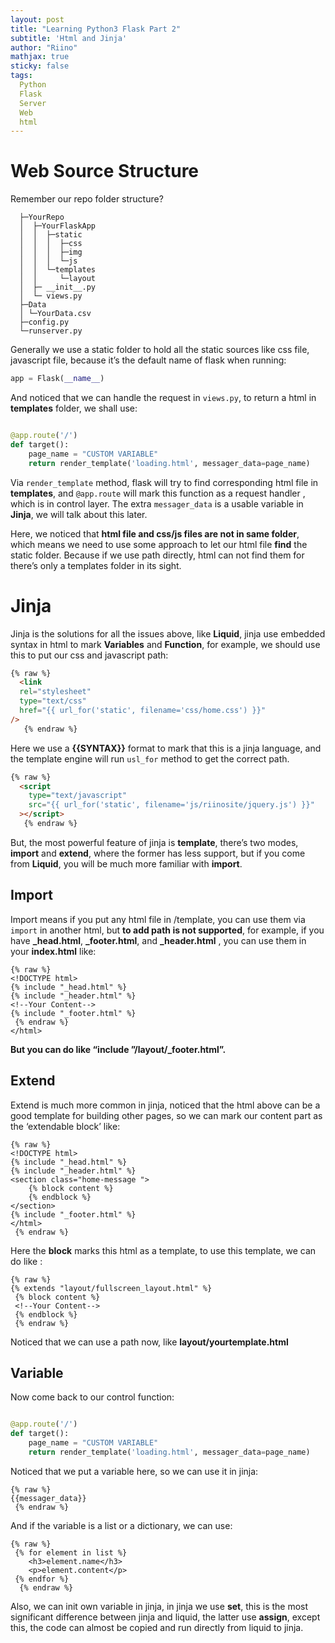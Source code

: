 ```yaml
---
layout: post
title: "Learning Python3 Flask Part 2"
subtitle: 'Html and Jinja'
author: "Riino"
mathjax: true
sticky: false
tags:
  Python
  Flask
  Server
  Web
  html
---
```


# Web Source Structure

Remember our repo folder structure?

```
  ├─YourRepo
  │  ├─YourFlaskApp
  │  │  ├─static
  │  │  │  ├─css
  │  │  │  ├─img
  │  │  │  └─js
  │  │  └─templates
  │  │     └─layout
  │  ├─ __init__.py
  │  └─ views.py
  ├─Data
  │	└─YourData.csv
  ├─config.py
  └─runserver.py
```

Generally we use a static folder to hold all the static sources like css file, javascript file, because it’s the default name of flask when running:

```python
app = Flask(__name__)
```

And noticed that we can handle the request in `views.py`, to return a html in **templates** folder, we shall use:

```python

@app.route('/')
def target():
    page_name = "CUSTOM VARIABLE"
    return render_template('loading.html', messager_data=page_name)
```

Via `render_template` method, flask will try to find corresponding html file in **templates**, and `@app.route` will mark this function as a request handler , which is in control layer. The extra `messager_data` is a usable variable in **Jinja**, we will talk about this later.

Here, we noticed that **html file and css/js files are not in same folder**, which means we need to use some approach to let our html file **find** the static folder. Because if we use path directly, html can not find them for there’s only a templates folder in its sight.

# Jinja

Jinja is the solutions for all the issues above, like **Liquid**, jinja use embedded syntax in html to mark **Variables** and **Function**, for example, we should use this to put our css and javascript path:

```html
{% raw %}
  <link
  rel="stylesheet"
  type="text/css"
  href="{{ url_for('static', filename='css/home.css') }}"
/>
   {% endraw %}
```

Here we use a **{{SYNTAX}}** format to mark that this is a jinja language, and the template engine will run `usl_for` method to get the correct path.

```html
{% raw %}
  <script
    type="text/javascript"
    src="{{ url_for('static', filename='js/riinosite/jquery.js') }}"
  ></script>
   {% endraw %}
```

But, the most powerful feature of jinja is **template**, there’s two modes, **import** and **extend**, where the former has less support, but if you come from **Liquid**, you will be much more familiar with **import**.

## Import

Import means if you put any html file in /template, you can use them via `import` in another html, but **to add path is not supported**, for example, if you have **_head.html**, **_footer.html**, and **_header.html** , you can use them in your **index.html** like:

```
{% raw %}
<!DOCTYPE html>
{% include "_head.html" %}
{% include "_header.html" %}
<!--Your Content-->
{% include "_footer.html" %}
 {% endraw %}
</html>
```

**But you can do like “include ”/layout/_footer.html”.**

## Extend

Extend is much more common in jinja, noticed that the html above can be a good template for building other pages, so we can mark our content part as the ‘extendable block’ like:

```
{% raw %}
<!DOCTYPE html>
{% include "_head.html" %}
{% include "_header.html" %}
<section class="home-message ">
    {% block content %}
    {% endblock %}
</section>
{% include "_footer.html" %}
</html>
 {% endraw %}
```


Here the **block** marks this html as a template, to use this template, we can do like :

```
{% raw %}
{% extends "layout/fullscreen_layout.html" %}
 {% block content %}
 <!--Your Content-->
 {% endblock %}
 {% endraw %}

```

Noticed that we can use a path now, like **layout/yourtemplate.html**

## Variable

Now come back to our control function:

```python

@app.route('/')
def target():
    page_name = "CUSTOM VARIABLE"
    return render_template('loading.html', messager_data=page_name)
```

Noticed that we put a variable here, so we can use it in jinja:

```
{% raw %}
{{messager_data}}
 {% endraw %}
```

And if the variable is a list or a dictionary, we can use:

```
{% raw %}
 {% for element in list %}
 	<h3>element.name</h3>
 	<p>element.content</p>
 {% endfor %}
  {% endraw %}
```

Also, we can init own variable in jinja, in jinja we use **set**, this is the most significant difference between jinja and liquid, the latter use **assign**, except this, the code can almost be copied and run directly from liquid to jinja.

 